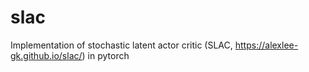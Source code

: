 # slac
Implementation of stochastic latent actor critic (SLAC, https://alexlee-gk.github.io/slac/) in pytorch
